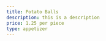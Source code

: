 ```yaml
---
title: Potato Balls
description: this is a description
price: 1.25 per piece
type: appetizer
---
```


